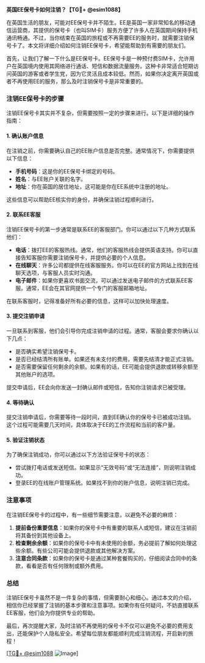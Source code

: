 **英国EE保号卡如何注销？【TG💪+ @esim1088】**

在英国生活的朋友，可能对EE保号卡并不陌生。EE是英国一家非常知名的移动通信运营商，其提供的保号卡（也叫SIM卡）服务方便了许多人在英国期间保持手机通讯畅通。不过，当你结束在英国的旅程或不再需要EE的服务时，就需要注销保号卡了。本文将详细介绍如何注销EE保号卡，希望能帮助到有需要的朋友们。

首先，让我们了解一下什么是EE保号卡。EE保号卡是一种预付费SIM卡，允许用户在英国境内使用其网络进行通话、短信和数据流量服务。这种卡非常适合短期访问英国的游客或者学生党，因为它灵活且成本较低。然而，如果你决定离开英国或者不再使用EE的服务，那么及时注销保号卡是非常重要的。

### 注销EE保号卡的步骤

注销EE保号卡其实并不复杂，但需要按照一定的步骤来进行。以下是详细的操作指南：

#### 1. 确认账户信息
在注销之前，你需要确认自己的EE账户信息是否完整。通常情况下，你需要提供以下信息：
- **手机号码**：这是你的EE保号卡绑定的号码。
- **姓名**：与EE账户关联的名字。
- **地址**：你在英国的居住地址，这可能是你在EE系统中注册的地址。

这些信息可以帮助EE核实你的身份，并确保注销过程顺利进行。

#### 2. 联系EE客服
注销EE保号卡的第一步通常是联系EE的客服部门。你可以通过以下几种方式联系他们：

- **电话**：拨打EE的客服热线。通常，他们的客服热线会提供英语支持。你可以直接告知客服你需要注销保号卡，并提供必要的个人信息。
- **在线聊天**：许多公司都提供在线客服服务。你可以在EE的官方网站上找到在线聊天选项，与客服人员实时沟通。
- **电子邮件**：如果你更喜欢书面交流，可以通过发送电子邮件的方式联系EE客服。通常，EE会在其官网提供一个专门的客服邮箱地址。

在联系客服时，记得准备好所有必要的信息，这样可以加快处理速度。

#### 3. 提交注销申请
一旦联系到客服，他们会引导你完成注销申请的过程。通常，客服会要求你确认以下几点：
- 是否确实希望注销保号卡。
- 是否已经结清所有账单。如果还有未支付的费用，需要先结清才能正式注销。
- 是否需要保留任何剩余的余额。如果有的话，EE可能会提供退款或转移余额至其他账户的选项。

提交申请后，EE会向你发送一封确认邮件或短信，告知你注销请求已被受理。

#### 4. 等待确认
提交注销申请后，你需要等待一段时间，直到EE确认你的保号卡已被成功注销。这个过程可能需要几天时间，具体取决于EE的工作流程和当前的客户量。

#### 5. 验证注销状态
为了确保注销成功，你可以通过以下方法验证保号卡的状态：
- 尝试拨打电话或发送短信。如果显示“无效号码”或“无法连接”，则说明注销成功。
- 登录EE的在线账户管理系统。如果找不到你的账户信息，说明注销已完成。

### 注意事项

在注销EE保号卡的过程中，有一些细节需要注意，以避免不必要的麻烦：

1. **提前备份重要信息**：如果你的保号卡中有重要的联系人或短信，建议在注销前将其备份到其他设备上。
2. **检查剩余余额**：如果你的保号卡中有未使用的余额，务必提前了解如何处理这些余额。有些公司可能会提供退款或其他解决方案。
3. **注意合同条款**：如果你的保号卡是通过某种套餐购买的，仔细阅读合同中的条款，看看是否有任何限制或额外费用。

### 总结

注销EE保号卡虽然不是一件复杂的事情，但需要耐心和细心。通过本文的介绍，相信你已经掌握了注销的基本步骤和注意事项。如果你有任何疑问，不妨直接联系EE客服，他们会为你提供专业的帮助。

最后，再次提醒大家，及时注销不再使用的保号卡不仅可以避免不必要的费用支出，还能保护个人隐私安全。希望每位朋友都能顺利完成注销流程，开启新的旅程！

[[TG💪+ @esim1088](https://t.me/s/esim1088) ![Image](https://i.postimg.cc/4NQfJmqS/Snipaste-2025-05-13-00-14-12.png)]